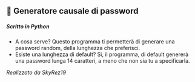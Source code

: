 ## 🔐 Generatore causale di password
##### Scritto in Python

- A cosa serve?
Questo programma ti permetterà di generare una password random, della lunghezza che preferisci.
- Esiste una lunghezza di default?
Si, il programma, di default genererà una password lunga 14 caratteri, a meno che non sia tu a specificarla.

*Realizzato da SkyRez19*
